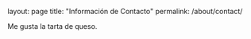 layout: page
title: "Información de Contacto"
permalink: /about/contact/

Me gusta la tarta de queso.
